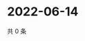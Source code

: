 # 2022-06-14

共 0 条

<!-- BEGIN WEIBO -->
<!-- 最后更新时间 Tue Jun 14 2022 01:16:58 GMT+0800 (China Standard Time) -->

<!-- END WEIBO -->
